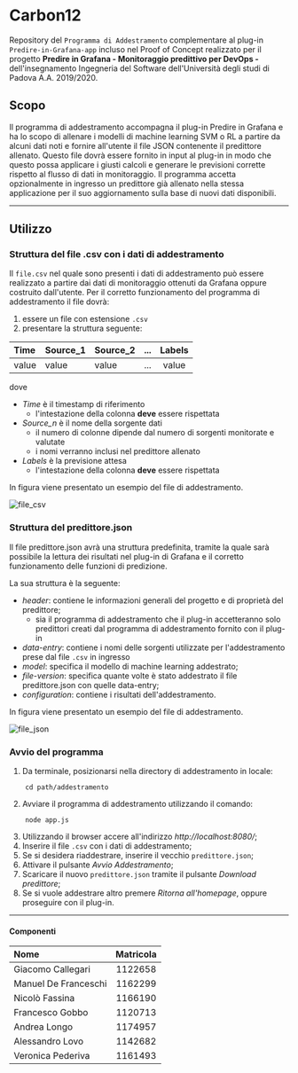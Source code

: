 # Carbon12
Repository del `Programma di Addestramento` complementare al plug-in `Predire-in-Grafana-app` incluso nel Proof of Concept realizzato per il progetto **Predire in Grafana - Monitoraggio predittivo per DevOps -** dell'insegnamento Ingegneria del Software dell'Università degli studi di Padova A.A. 2019/2020.

## Scopo 
Il programma di addestramento accompagna il plug-in Predire in Grafana e ha lo scopo di allenare i modelli di machine learning SVM o RL a partire da alcuni dati noti e fornire all'utente il file JSON contenente il predittore allenato. Questo file dovrà essere fornito in input al plug-in in modo che questo possa applicare i giusti calcoli e generare le previsioni corrette rispetto al flusso di dati in monitoraggio. Il programma accetta opzionalmente in ingresso un predittore già allenato nella stessa applicazione per il suo aggiornamento sulla base di nuovi dati disponibili. 

--- 

## Utilizzo 
### Struttura del file .csv con i dati di addestramento
Il `file.csv` nel quale sono presenti i dati di addestramento può essere realizzato a partire dai dati di monitoraggio ottenuti da Grafana oppure costruito dall'utente. 
Per il corretto funzionamento del programma di addestramento il file dovrà: 
1. essere un file con estensione `.csv`
2. presentare la struttura seguente: 

| Time | Source_1 | Source_2  | ... | Labels |
| :--- | :------- | :-------- | :---| :-----:| 
| value| value 	  | value     | ... | value  |

  dove 
  * *Time* è il timestamp di riferimento
    * l'intestazione della colonna **deve** essere rispettata 
  * *Source_n* è il nome della sorgente dati 
    *  il numero di colonne dipende dal numero di sorgenti monitorate e valutate
    *  i nomi verranno inclusi nel predittore allenato
  * *Labels* è la previsione attesa 
    * l'intestazione della colonna **deve** essere rispettata 

In figura viene presentato un esempio del file di addestramento.

![file_csv](https://github.com/carbondodici/Technology_Baseline/tree/master/addestramento/img_README/formatoFileCSV.png)

### Struttura del predittore.json
Il file predittore.json avrà una struttura predefinita, tramite la quale sarà possibile la lettura dei risultati nel plug-in di Grafana e il corretto funzionamento delle funzioni di predizione.

La sua struttura è la seguente:
* *header*: contiene le informazioni generali del progetto e di proprietà del predittore;
  * sia il programma di addestramento che il plug-in accetteranno solo predittori creati dal programma di addestramento fornito con il plug-in
* *data-entry*: contiene i nomi delle sorgenti utilizzate per l'addestramento prese dal file `.csv` in ingresso
* *model*: specifica il modello di machine learning addestrato;
* *file-version*: specifica quante volte è stato addestrato il file predittore.json con quelle data-entry;
* *configuration*: contiene i risultati dell'addestramento.

In figura viene presentato un esempio del file di addestramento.

![file_json](https://github.com/carbondodici/Technology_Baseline/tree/master/addestramento/img_README/formatoFileJSON.png)


### Avvio del programma
1. Da terminale, posizionarsi nella directory di addestramento in locale:
```
	cd path/addestramento
```
2. Avviare il programma di addestramento utilizzando il comando:
```
	node app.js
```
3. Utilizzando il browser accere all'indirizzo *http://localhost:8080/*;
4. Inserire il file `.csv` con i dati di addestramento;
5. Se si desidera riaddestrare, inserire il vecchio `predittore.json`;
6. Attivare il pulsante *Avvio Addestramento*;
7. Scaricare il nuovo `predittore.json` tramite il pulsante *Download predittore*;
8. Se si vuole addestrare altro premere *Ritorna all'homepage*, oppure proseguire con il plug-in.

--- 

#### Componenti 
| Nome                 | Matricola |
| :--------------------|:---------:| 
| Giacomo Callegari    | 1122658   | 
| Manuel De Franceschi | 1162299   |
| Nicolò Fassina       | 1166190   |
| Francesco Gobbo      | 1120713   | 
| Andrea Longo         | 1174957   |
| Alessandro Lovo      | 1142682   |
| Veronica Pederiva    | 1161493   |
